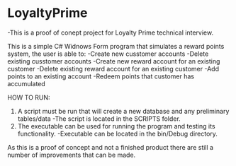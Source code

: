 # LoyaltyPrime
 
-This is a proof of conept project for Loyalty Prime technical interview.

This is a simple C# Widnows Form program that simulates a reward points system, 
the user is able to:
       -Create new cusstomer accounts
       -Delete existing cusstomer accounts
       -Create new reward account for an existing customer
       -Delete existing reward account for an existing customer
       -Add points to an existing account
       -Redeem points that customer has accumulated
       
HOW TO RUN:
   1. A script must be run that will create a new database and any preliminary tables/data
        -The script is located in the SCRIPTS folder.
   3. The executable can be used for running the program and testing its functionality.
        -Executable can be located in the bin/Debug directory.
        
        
        
As this is a proof of concept and not a finished product there are still a number of improvements that can be made.
